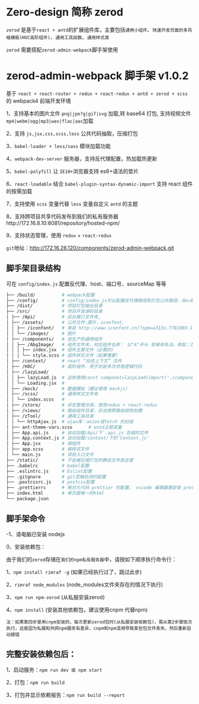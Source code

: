 <div class="z-doc-titles"></div>

# Zero-design 简称 zerod

`zerod` 是基于`react + antd`的扩展组件库，主要包括`通用小组件`、`快速开发页面的多风格模板(HOC高阶组件)`、`通用工具函数`、`通用样式类`

`zerod` 需要搭配`zerod-admin-webpack`脚手架使用

# zerod-admin-webpack 脚手架 v1.0.2

基于 `react + react-router + redux + react-redux + antd + zerod + scss` 的 webpack4 前端开发环境

1、支持基本的图片文件 `png|jpe?g|gif|svg` 加载,转 base64 打包, 支持视频文件 `mp4|webm|ogg|mp3|wav|flac|aac`加载

2、支持 `js,jsx,css,scss,less` 公共代码抽取，压缩打包

3、`babel-loader + less/sass` 模块加载功能

4、`webpack-dev-server` 服务器，支持反代理配置，热加载热更新

5、`babel-polyfill` 让 `IE10+`浏览器支持 es6+语法的垫片

6、`react-loadable` 结合 `babel-plugin-syntax-dynamic-import` 支持 react 组件的按需加载

7、支持使用 `scss` 变量代替 `less` 变量自定义 `antd` 的主题

8、支持跨项目共享代码发布到我们的私有服务器http://172.16.8.10:8081/repository/hosted-npm/

9、支持状态管理，使用 `redux` + `react-redux`

`git`地址：<a href="http://172.16.26.120/components/zerod-admin-webpack.git" target="_blank">http://172.16.26.120/components/zerod-admin-webpack.git</a>

<div class="z-doc-titles"></div>

## 脚手架目录结构

可在 `config/index.js` 配置反代理、host、端口号、sourceMap 等等

```bash
├── /build/          # webpack配置
├── /config/         # config/index.js可以配置反代理路径和打包公共路径，dev端口号等等
├── /dist/           # 项目打包输出目录
├── /src/            # 项目开发源码目录
│ ├── /Api/          # 后台接口文件夹,
│ ├── /assets/       # 公共文件:图片，iconfont,
│ │ ├── /iconfont/   # 来自 http://www.iconfont.cn/?spm=a313x.7781069.1998910419.d4d0a486a
│ │ └── /images/     # 图片
│ ├── /components/   # 自生产的通用组件
│ │ ├── /AbgImage/   # 组件文件夹，对应组件名称： 以"A"开头 驼峰命名法。例如：ZbgImage
│ │ │ ├── index.jsx  # 组件主要文件（必需的）
│ │ │ └── style.scss # 组件样式文件（如果需要）
│ ├── /context/      # react “动态上下文” 文件
│ ├── /HOC/          # 高阶组件，用于封装多次共用逻辑代码
│ ├── /lazyLoad/
│ │ ├── lazyLoad.js  # 这样使用const componet=lazyLoad(import('./componet.jsx'))实现异步组件
│ │ └── Loading.jsx  #
│ ├── /mock/         # 数据模拟（建议使用 mockjs）
│ ├── /scss/         # 通用样式文件夹
│ │ └── index.scss   #
│ ├── /store/        # 状态管理仓库，使用redux + react-redux
│ ├── /views/        # 路由组件目录，应当按照路由结构创建
│ ├── /zTool/        # 通用工具目录
│ │ └── httpAjax.js  # ajax库：axios或fetch 的封装
│ ├── ant-theme-vars.scss      # antd主题变量
│ ├── App.api.js     # 自动加载/Api/下`.api.js`后缀的文件
│ ├── App.context.js # 自动加载/context/下的'Context.js'
│ ├── App.jsx        # 根组件
│ ├── app.scss       # 根样式文件
│ └── main.js        # 项目入口文件
├── /static/         # 不会被压缩打包的静态文件放这里
├── .babelrc         # babel配置
├── .eslintrc.js     # Eslint配置
├── .gitgnore        # git忽略检测的配置
├── .postcssrc.js    # postcss配置
├── .prettierrc      # 格式化代码 prettier 的配置， vscode 编辑器需安装 prettier 插件
├── index.html       # 单页面唯一的html
└── package.json
```

<div class="z-doc-titles"></div>

## 脚手架命令

-1、请电脑已安装 nodejs

0、安装依赖包：

由于我们的`zerod`存储在`我们的npm私有服务器`中，请按如下顺序执行命令行：

1、`npm install rimraf -g`  (如果已经执行过了，跳过此步)

2、`rimraf node_modules`  (node_modules文件夹存在的情况下执行)

3、`npm run npm-zerod` (从私服安装zerod)

4、`npm install` (安装其他依赖包，建议使用cnpm 代替npm)

`注：如果第四步是用cnpm安装的，每次更新zerod包时(从私服安装依赖包)，需从第2步骤依次执行，这是因为私服和外网npm服务有差异，cnpm和npm混用导致某些包文件丢失，然后重新启动报错`

<div class="z-doc-titles"></div>

## 完整安装依赖包后：

1、启动服务：`npm run dev 或 npm start`

2、打包：`npm run build`

3、打包并显示依赖报告：`npm run build --report`

